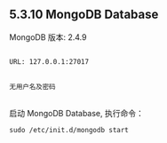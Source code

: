 ## 5.3.10 MongoDB Database

MongoDB 版本: 2.4.9

<pre>
<code>
URL: 127.0.0.1:27017
<br/>
无用户名及密码
</code>
</pre>

启动 MongoDB Database, 执行命令：
<pre>
<code>sudo /etc/init.d/mongodb start</code>
</pre>
